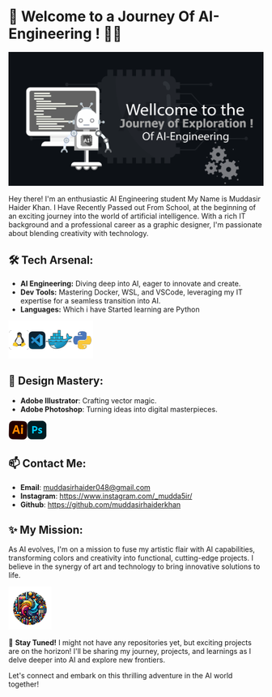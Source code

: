 
# 🌟 Welcome to a Journey Of AI-Engineering ! 👨‍💻

![Developer Banner](images/developer_banner.png)

Hey there! I'm an enthusiastic AI Engineering student My Name is Muddasir Haider Khan. I Have Recently Passed out From School, at the beginning of an exciting journey into the world of artificial intelligence. With a rich IT background and a professional career as a graphic designer, I'm passionate about blending creativity with technology.

## 🛠️ Tech Arsenal:
- **AI Engineering:** Diving deep into AI, eager to innovate and create.
- **Dev Tools:** Mastering Docker, WSL, and VSCode, leveraging my IT expertise for a seamless transition into AI.
- **Languages:** Which i have Started learning are Python

![Tech Tools](images/tech_tools.png)

## 🎨 Design Mastery:
- **Adobe Illustrator**: Crafting vector magic.
- **Adobe Photoshop**: Turning ideas into digital masterpieces.

![Design Tools](images/design_tools.png)

## 📫 Contact Me:
- **Email**: muddasirhaider048@gmail.com
- **Instagram**: https://www.instagram.com/_mudda5ir/
- **Github**: https://github.com/muddasirhaiderkhan

## ✨ My Mission:
As AI evolves, I'm on a mission to fuse my artistic flair with AI capabilities, transforming colors and creativity into functional, cutting-edge projects. I believe in the synergy of art and technology to bring innovative solutions to life.

![Mission](images/mission.png)

🚀 **Stay Tuned!**
I might not have any repositories yet, but exciting projects are on the horizon! I'll be sharing my journey, projects, and learnings as I delve deeper into AI and explore new frontiers.

Let's connect and embark on this thrilling adventure in the AI world together!
